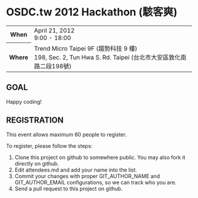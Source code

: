 OSDC.tw 2012 Hackathon (駭客爽)
===============================

<table>
<tr>
	<th>When</th>
	<td>April 21, 2012<br>9:00 - 18:00</td>
</tr>
<tr>
	<th>Where</th>
	<td>
		Trend Micro Taipei 9F (趨勢科技 9 樓)<br>
		198, Sec. 2, Tun Hwa S. Rd. Taipei (台北市大安區敦化南路二段198號)
	</td>
</tr>
</table>

GOAL
----

Happy coding!

REGISTRATION
------------

This event allows maximum 60 people to register.

To register, please follow the steps:

1. Clone this project on github to somewhere public. You may also fork it directly on github.
2. Edit attendees.md and add your name into the list.
3. Commit your changes with proper GIT_AUTHOR_NAME and GIT_AUTHOR_EMAIL configurations, so we can track who you are.
4. Send a pull request to this project on github.


